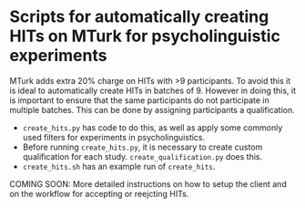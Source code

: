# Scripts for automatically creating HITs on MTurk for psycholinguistic experiments

MTurk adds extra 20% charge on HITs with >9 participants. To avoid this it is ideal to automatically create HITs in batches of 9. 
However in doing this, it is important to ensure that the same participants do not participate in multiple batches. 
This can be done by assigning participants a qualification. 

* `create_hits.py` has code to do this, as well as apply some commonly used filters for experiments in psycholinguistics. 
* Before running `create_hits.py`, it is necessary to create custom qualification for each study. `create_qualification.py` does this. 
* `create_hits.sh` has an example run of `create_hits`. 

COMING SOON: 
More detailed instructions on how to setup the client and on the workflow for accepting or reejcting HITs. 
